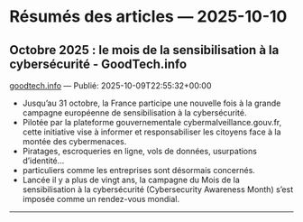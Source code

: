 # Résumés des articles — 2025-10-10

## Octobre 2025 : le mois de la sensibilisation à la cybersécurité - GoodTech.info
[goodtech.info](https://goodtech.info/mois-cybersecurite-2025-cybermois/) — Publié: 2025-10-09T22:55:32+00:00

- Jusqu’au 31 octobre, la France participe une nouvelle fois à la grande campagne européenne de sensibilisation à la cybersécurité.
- Pilotée par la plateforme gouvernementale cybermalveillance.gouv.fr, cette initiative vise à informer et responsabiliser les citoyens face à la montée des cybermenaces.
- Piratages, escroqueries en ligne, vols de données, usurpations d’identité…
- particuliers comme les entreprises sont désormais concernés.
- Lancée il y a plus de vingt ans, la campagne du Mois de la sensibilisation à la cybersécurité (Cybersecurity Awareness Month) s’est imposée comme un rendez-vous mondial.

---

